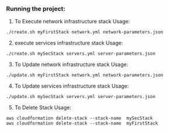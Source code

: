 ### Running the project:

1. To Execute network infrastructure stack Usage:
```shell
./create.sh myFirstStack network.yml network-parameters.json
```


2. execute services infrastructure stack Usage: 

```shell
./create.sh mySecStack servers.yml server-parameters.json
 ```
 
 3. To Update network infrastructure stack Usage:
 
```shell
./update.sh myFirstStack network.yml network-parameters.json
```
4. To Update services infrastructure stack Usage:

```shell
./update.sh mySecStack servers.yml server-parameters.json
```

5. To Delete Stack Usage:

```shell
aws cloudformation delete-stack --stack-name  mySecStack
aws cloudformation delete-stack --stack-name  myFirstStack
```